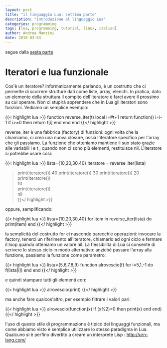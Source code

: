 ```yaml
---
layout: post
title: "il linguaggio Lua: settima parte"
description: "introduzione al linguaggio Lua"
categories: programming
tags: [lua, programming, tutorial, linux, italian]
author: Andrea Manzini
date: 2018-03-03
---
```



segue dalla [sesta parte](https://ilmanzo.github.io/post/il-linguaggio-lua-06/)

# Iteratori e lua funzionale

Cos'è un iteratore? Informaticamente parlando, è un costrutto che ci permette di scorrere strutture dati come liste, array, elenchi. In pratica, dato un elemento della struttura il compito dell'iteratore è farci avere il prossimo su cui operare. Non ci stupirà apprendere che in Lua gli iteratori sono funzioni. Vediamo un semplice esempio:

{{< highlight lua >}}
function reverse_iter(t)
  local i=#t+1
  return function()
    i=i-1
    if i>=0 then return t[i] end
  end
end
{{</ highlight >}}

reverse_iter è una fabbrica (factory) di funzioni: ogni volta che la chiamiamo, ci crea una nuova closure, ossia l'iteratore specifico per l'array che gli passiamo. La funzione che otteniamo mantiene il suo stato grazie alle variabili i e t ; quando non ci sono più elementi, restituisce nil.
L'iteratore si potrebbe usare così:

{{< highlight lua >}}
lista={10,20,30,40}
iteratore = reverse_iter(lista)
> print(iteratore())
40
> print(iteratore())
30
> print(iteratore())
20
> print(iteratore())                                                                                                                                                                                                 
10                                                                                                                                                                                                                   
> print(iteratore())                                                                                                                                                                                                 
nil                            
{{</ highlight >}}


oppure, semplificando:

{{< highlight lua >}}
lista={10,20,30,40}
for item in reverse_iter(lista) do
  print(item)
end
{{</ highlight >}}


la semplicità del costrutto for ci nasconde parecchie operazioni: invocare la factory, tenerci un riferimento all'iteratore, chiamarlo ad ogni ciclo e fermare il loop quando otteniamo un valore nil.
La flessibilità di Lua ci consente di scrivere lo stesso ciclo in modo alternativo: anziché passare l'array alla funzione, passiamo la funzione come parametro:

{{< highlight lua >}}
lista={5,6,7,8,9}
function alrovescio(f)
  for i=5,1,-1 do f(lista[i]) end
end
{{</ highlight >}}

e quindi stampare tutti gli elementi con:

{{< highlight lua >}}
alrovescio(print)
{{</ highlight >}}

ma anche fare qualcos'altro, per esempio filtrare i valori pari:

{{< highlight lua >}}
alrovescio(function(x)
  if (x%2)>0 then print(x) end
end)  
{{</ highlight >}}

l'uso di questo stile di programmazione è tipico dei linguaggi funzionali, ma come abbiamo visto è semplice utilizzare lo stesso paradigma in Lua. Qualcuno si è perfino divertito a creare un interprete Lisp : http://urn-lang.com/


